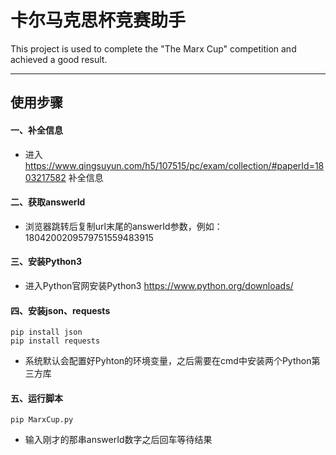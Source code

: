 # 卡尔马克思杯竞赛助手

This project is used to complete the "The Marx Cup" competition and achieved a good result.

---

## 使用步骤
#### 一、补全信息
* 进入 https://www.qingsuyun.com/h5/107515/pc/exam/collection/#paperId=1803217582 补全信息

#### 二、获取answerId
* 浏览器跳转后复制url末尾的answerId参数，例如：1804200209579751559483915

#### 三、安装Python3
* 进入Python官网安装Python3 https://www.python.org/downloads/

#### 四、安装json、requests
    pip install json
    pip install requests
* 系统默认会配置好Pyhton的环境变量，之后需要在cmd中安装两个Python第三方库
    
#### 五、运行脚本
    pip MarxCup.py
* 输入刚才的那串answerId数字之后回车等待结果
